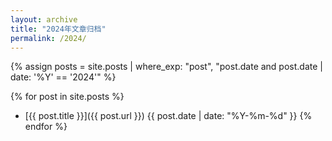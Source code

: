 ```yaml
---
layout: archive
title: "2024年文章归档"
permalink: /2024/
---
```


{% assign posts = site.posts | where_exp: "post", "post.date and post.date | date: '%Y' == '2024'" %}

{% for post in site.posts %}
- [{{ post.title }}]({{ post.url }}) <span>{{ post.date | date: "%Y-%m-%d" }}</span>
{% endfor %}

